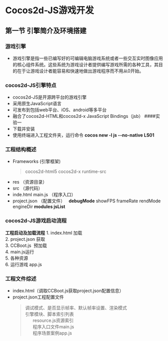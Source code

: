 # Cocos2d-JS游戏开发

## 第一节 引擎简介及环境搭建 
### 游戏引擎
* 游戏引擎是指一些已编写好的可编辑电脑游戏系统或者一些交互实时图像应用的核心组件系统。这些系统为游戏设计者提供编写游戏所需的各种工具，其目的在于让游戏设计者能容易和快速地做出游戏程序而不用从0开始。
### cocos2d-JS引擎特点
* cocos2d-JS是开源跨平台的游戏引擎
* 采用原生JavaScript语言
* 可发布到包括web平台、iOS、android等多平台
* 融合了cocos2d-HTML和cocos2d-x JavaScript Bindings（jsb）
####实验一
* 下载并安装
* 使用终端进入工程文件夹，运行命令 **cocos new -l js --no-native LS01**
### 工程结构概述
* Frameworks (引擎框架)
    >cocos2d-html5 cocos2d-x runtime-src
* res （资源目录）
* src （源代码）
* inde.html main.js （程序入口）
* project.json （配置文件）  
        **debugMode** showFPS frameRate rendMode engineDir **modules jsList**
### cocos2d-JS游戏启动流程
**工程启动及加载流程**
         1. index.html 加载  
         2. project.json 获取  
         3. CCBoot.js  预加载  
         4. main.js运行  
         5. 各种资源  
         6. 运行游戏 app.js  
### 工程文件综述
* index.html（调取CCBoot.js获取project.json配置信息）
* project.json工程配置文件  
     >   调试模式、是否显示帧率、默认帧率设置、渲染模式  
     >   引擎模块、脚本索引列表  
        resource.js资源索引  
        程序入口文件main.js  
        程序场景案例app.js  
     
